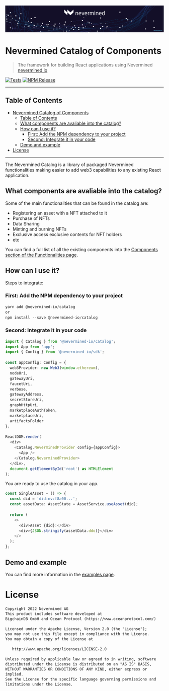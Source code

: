 [![banner](https://raw.githubusercontent.com/nevermined-io/assets/main/images/logo/banner_logo.png)](https://nevermined.io)

# Nevermined Catalog of Components

> The framework for building React applications using Nevermined
> [nevermined.io](https://nevermined.io)

[![Tests](https://github.com/nevermined-io/components-catalog/actions/workflows/testing.yml/badge.svg)](https://github.com/nevermined-io/components-catalog/actions/workflows/testing.yml)
[![NPM Release](https://github.com/nevermined-io/components-catalog/actions/workflows/release-npm.yml/badge.svg)](https://github.com/nevermined-io/components-catalog/actions/workflows/release-npm.yml)

---

## Table of Contents

* [Nevermined Catalog of Components](#nevermined-catalog-of-components)
   * [Table of Contents](#table-of-contents)
   * [What components are avaliable into the catalog?](#what-components-are-avaliable-into-the-catalog)
   * [How can I use it?](#how-can-i-use-it)
      * [First: Add the NPM dependency to your project](#first-add-the-npm-dependency-to-your-project)
      * [Second: Integrate it in your code](#second-integrate-it-in-your-code)
   * [Demo and example](#demo-and-examples)
* [License](#license)

---

The Nevermined Catalog is a library of packaged Nevermined functionalities making easier to add web3 capabilities to any existing React application.


## What components are avaliable into the catalog?

Some of the main functionalities that can be found in the catalog are:

* Registering an asset with a NFT attached to it
* Purchase of NFTs
* Data Sharing
* Minting and burning NFTs
* Exclusive access exclusive contents for NFT holders
* etc

You can find a full list of all the existing components into the [Components section of the Functionalities page](docs/functionalities.md).

## How can I use it?

Steps to integrate:

### First: Add the NPM dependency to your project

```typescript
yarn add @nevermined-io/catalog
or
npm install --save @nevermined-io/catalog
```

### Second: Integrate it in your code

```typescript
import { Catalog } from '@nevermined-io/catalog';
import App from 'app';
import { Config } from '@nevermined-io/sdk';

const appConfig: Config = {
  web3Provider: new Web3(window.ethereum),
  nodeUri,
  gatewayUri,
  faucetUri,
  verbose,
  gatewayAddress,
  secretStoreUri,
  graphHttpUri,
  marketplaceAuthToken,
  marketplaceUri,
  artifactsFolder
};

ReactDOM.render(
  <div>
    <Catalog.NeverminedProvider config={appConfig}>
      <App />
    </Catalog.NeverminedProvider>
  </div>,
  document.getElementById('root') as HTMLElement
);
```
You are ready to use the catalog in your app.

```typescript
const SingleAsset = () => {
  const did = 'did:nv:f8a00...';
  const assetData: AssetState = AssetService.useAsset(did);

  return (
    <>
      <div>Asset {did}:</div>
      <div>{JSON.stringify(assetData.ddo)}</div>
    </>
  );
};

```

## Demo and example

You can find more information in the [examples page](docs/example.md).


# License

```
Copyright 2022 Nevermined AG
This product includes software developed at
BigchainDB GmbH and Ocean Protocol (https://www.oceanprotocol.com/)

Licensed under the Apache License, Version 2.0 (the "License");
you may not use this file except in compliance with the License.
You may obtain a copy of the License at

   http://www.apache.org/licenses/LICENSE-2.0

Unless required by applicable law or agreed to in writing, software
distributed under the License is distributed on an "AS IS" BASIS,
WITHOUT WARRANTIES OR CONDITIONS OF ANY KIND, either express or implied.
See the License for the specific language governing permissions and
limitations under the License.
```




